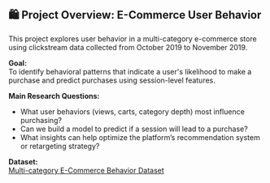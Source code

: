 ## 🛍️ Project Overview: E-Commerce User Behavior

This project explores user behavior in a multi-category e-commerce store using clickstream data collected from October 2019 to November 2019.

**Goal:**  
To identify behavioral patterns that indicate a user's likelihood to make a purchase and predict purchases using session-level features.

**Main Research Questions:**
- What user behaviors (views, carts, category depth) most influence purchasing?
- Can we build a model to predict if a session will lead to a purchase?
- What insights can help optimize the platform’s recommendation system or retargeting strategy?

**Dataset:**  
[Multi-category E-Commerce Behavior Dataset](https://www.kaggle.com/datasets/mkechinov/ecommerce-behavior-data-from-multi-category-store)
